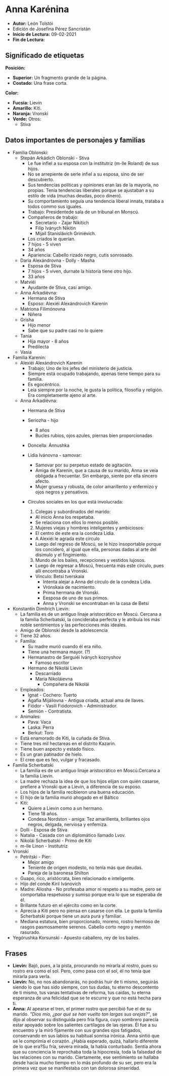 # Anna Karénina

- **Autor:** León Tolstói
- Edición de Josefina Pérez Sancristán
- **Inicio de Lectura:** 09-02-2021
- **Fin de Lectura:**

## Significado de etiquetas

**Posición:**

- **Superior:** Un fragmento grande de la página.
- **Costado:** Una frase corta.

**Color:**

- **Fucsia:** Lievin
- **Amarillo:** Kiti.
- **Naranja:** Vronski
- **Verde:** Otros:
  - Stiva

## Datos importantes de personajes y familias

- Familia Oblonski:
  - Stepán Arkádich Oblonski - Stiva
    - Le fue infiel a su esposa con la institutriz (m-lle Roland) de sus hijos.
    - No se arrepiente de serle infiel a su esposa, sino de ser descubierto.
    - Sus tendencias políticas y opiniones eran las de la mayoría, no propias. Tenía tendencias liberales porque se ajustaban a su estilo de vida (muchas deudas, poco dinero).
    - Su comportamiento seguía una tendencia liberal innata, trataba a todos commo sus iguales.
    - Trabajo: Presidentede sala de un tribunal en Monscú.
    - Compañeros de trabajo:
      - Secretario - Zajar Nikítich
      - Filip Iványch Nikitin
      - Mijaíl Stanislávich Griniévich.
    - Los criados le querían.
    - 7 hijos - 5 viven
    - 34 años
    - Apariencia: Cabello rizado negro, cutis sonrosado.
  - Daria Alexándrovna - Dolly - Masha
    - Esposa de Stiva
    - 7 hijos - 5 viven, durnate la historia tiene otro hijo.
    - 33 años
  - Matviéi
    - Ayudante de Stiva, casi amigo.
  - Anna Arkadièvna:
    - Hermana de Stiva
    - Esposo: Alexiéi Alexándrovich Karenin
  - Matriona Filimónovna
    - Niñera
  - Grisha
    - Hijo menor
    - Sabe que su padre casi no lo quiere
  - Tania
    - Hija mayor - 8 años
    - Predilecta
  - Vasia
- Familia Karenin:
  - Alexiéi Alexándrovich Karenin
    - Trabajo; Uno de los jefes del ministerio de justicia.
    - Siempre está ocupado trabajando, apenas tiene tiempo para su familia.
    - Es egocéntrico.
    - Leía siempre por la noche, le gusta la política, filosofía y religión. Era completamente ajeno al arte.
  - Anna Arkadièvna:
    - Hermana de Stiva
    - Seriozha - hijo
      - 8 años
      - Bucles rubios, ojos azules, piernas bien proporcionadas
    - Doncella: Ánnushka
    - Lidia Ivánovna - samovar:
      - Samovar por su perpetuo estado de agitación.
      - Amiga de Karenin, que a causa de su marido, Anna se veía obligada a frecuentar. Sin embargo, siente por ella sincero afecto.
      - Mujer gruesa y robusta, de color amarillento y enfermizo y ojos negros y pensativos.
    - Círculos sociales en los que está involucrada:

      1. Colegas y subordinados del marido:
        - Al inicio Anna los respetaba.
        - Se relaciona con ellos lo menos posible.
      2. Mujeres viejas y hombres inteligentes y ambiciosos:
        - El centro de este era la condeza Lidia.
        - A Alexiéi le agrada este círculo
        - Luego del regreso de Moscú, se le hizo insoportable porque los concideró, al igual que ella, personas dadas al arte del disimulo y el fingimiento.
      3. Mundo de los bailes, recepciones y vestidos lujosos.
        - Luego de regresar a Moscú, frecuenta más este círculo, pues allí encontraba a Vronski.
        - Vínculo: Betsi tverskaia
          - Intenta alejar a Anna del círculo de la condeza Lidia.
          - Vrónskaia de nacimiento.
          - Prima hermana de Vronski.
          - Eesposa de uno de sus primos.
          - Anna y Vronski se encontraban en la casa de Betsi
- Konstantín Dimítrich Lievin:
  - La familia es de un antiguo linaje aristocrático en Moscú. Cercana a la familia Scherbatski, la concideraba perfecta y le atribuía los más noble sentimientos y las perfecciones más ideales.
  - Amigo de Oblonski desde la adolescencia
  - Tiene 32 años.
  - Familia:
    - Su madre murió cuando él era niño.
    - Tiene una hermana mayor. (?)
    - Hermanastro de Serguiéi Iványch koznyshov
      - Famoso escritor
    - Hermano de Nikolái Lievin
      - Descarriado
      - Maria Nikoláievna
        - Compañera de Nikolái
  - Empleados:
    - Ignat - Cochero: Tuerto
    - Agafia Mijáilovna - Antigua criada, actual ama de llaves.
    - Fiódor - Vasili Fiódorovich - Administrador.
    - Semión - Contratista.
  - Animales:
    - Pava: Vaca
    - Laska: Perra
    - Berkut: Toro
  - Está enamorado de Kiti, la cuñada de Stiva.
  - Tiene tres mil hectareas en el distrito Kazarin.
  - Tiene buen aspecto y estado físico.
  - Es un gran patinador de hielo.
  - El cree que es feo, vulgar y fracasado.
- Familia Scherbatski
  - La familia es de un antiguo linaje aristocrático en Moscú.Cercana a la familia Lievin.
  - La madre rechaza la idea de que los hijos elijan con quién casarse, prefiere a Vronski que a Lievin, a diferencia de su esposo.
  - Los hijos de la familia recibieron una buena educación.
  - El hijo de la familia murió ahogado en el Báltico
  - Kiti:
    - Quiere a Lievin como a un hermano.
    - Tiene 18 años.
    - Condesa Nordston - amiga: Tez amarillenta, brillantes ojos negros, delgada, nerviosa y enfemiza.
  - Dolli - Esposa de Stiva
  - Natalia - Casada con un diplomático llamado Lvov.
  - Nikolái Scherbatski - Primo de Kiti
  - m-lle Linon - Institutriz
- Vronski
  - Petritski - Pier:
    - Mejor amigo
    - Teniente de origen modesto, no tenía más que deudas.
    - Pareja de la baronesa Shilton
  - Guapo, rico, aristócrata, bien relacionado e inteligente.
  - Hijo del conde Kiril Ivánovich
  - Madre: Aliosha - No profesaba amor ni respeto a su madre, pero se comportaba respetuoso y sumiso porque era lo que se esperaba de él.
  - Brillante futuro en el ejército como en la corte.
  - Aprecia a Kiti pero no piensa en casarse con ella. Le gusta la familia Scherbatski porque tiene un aura pura y familiar.
  - Mediana estatura, bien proporcionado, moreno, rostro hermoso de rasgos pasmosamente serenos. Cabello corto negro y mentón rasurado.
- Yegórushka Korsunski - Apuesto caballero, rey de los bailes.
## Frases

- **Lievin:** Bajó, pues, a la pista, procurando no mirarla al rostro, pues su rostro era como el sol. Pero, como pasa con el sol, él no tenía que mirarla para verla.
- **Lievin:** No, no nos abandonarás, no podrás huir de ti mismo, seguirás siendo lo que has sido siempre, con tus dudas, tu eterno descontento de ti mismo, tus vanas tentativas de reforma, tus caidas, tu eterna esperanza de una felicidad que se te escurre y que no está hecha para ti.
- **Anna:** Al apearse el tren, el primer rostro que percibió fue el de su marido. _"Dios mío, ¿por qué se han vuelto tan largas sus orejas?"_, se dijo al observar su distinguida pero fría figura, cuyo sombrero parecía estar apoyado sobre los salientes cartílagos de las ojeras. Él fue a su encuentro y la miró fijamente con sus grandes ojos fatigados, conservando en sus labios su habitual sonrisa irónica. Anna sintió que se le comprimía el corazón. ¿Había esperado, quizá, hallarlo diferente de lo que era?Su fría, severa mirada, la había conturbado. Sentía ahora que su conciencia le reprochaba toda la hipocresía, toda la falsedad de las relaciones con su marido. Ciertamente, ese sentimiento se hallaba desde hacía mucho tiempo en lo más profundo de su ser, pero era la primera vez que se manifestaba con tan dolorosa sinseridad.